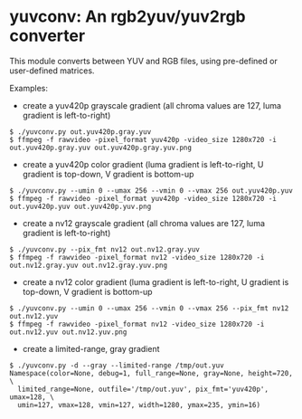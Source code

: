 # yuvconv: An rgb2yuv/yuv2rgb converter

This module converts between YUV and RGB files, using pre-defined or
user-defined matrices.

Examples:

* create a yuv420p grayscale gradient (all chroma values are 127, luma
  gradient is left-to-right)

```
$ ./yuvconv.py out.yuv420p.gray.yuv
$ ffmpeg -f rawvideo -pixel_format yuv420p -video_size 1280x720 -i out.yuv420p.gray.yuv out.yuv420p.gray.yuv.png
```

* create a yuv420p color gradient (luma gradient is left-to-right, U gradient
  is top-down, V gradient is bottom-up

```
$ ./yuvconv.py --umin 0 --umax 256 --vmin 0 --vmax 256 out.yuv420p.yuv
$ ffmpeg -f rawvideo -pixel_format yuv420p -video_size 1280x720 -i out.yuv420p.yuv out.yuv420p.yuv.png
```

* create a nv12 grayscale gradient (all chroma values are 127, luma
  gradient is left-to-right)

```
$ ./yuvconv.py --pix_fmt nv12 out.nv12.gray.yuv
$ ffmpeg -f rawvideo -pixel_format nv12 -video_size 1280x720 -i out.nv12.gray.yuv out.nv12.gray.yuv.png
```

* create a nv12 color gradient (luma gradient is left-to-right, U gradient
  is top-down, V gradient is bottom-up

```
$ ./yuvconv.py --umin 0 --umax 256 --vmin 0 --vmax 256 --pix_fmt nv12 out.nv12.yuv
$ ffmpeg -f rawvideo -pixel_format nv12 -video_size 1280x720 -i out.nv12.yuv out.nv12.yuv.png
```

* create a limited-range, gray gradient

```
$ ./yuvconv.py -d --gray --limited-range /tmp/out.yuv
Namespace(color=None, debug=1, full_range=None, gray=None, height=720, \
  limited_range=None, outfile='/tmp/out.yuv', pix_fmt='yuv420p', umax=128, \
  umin=127, vmax=128, vmin=127, width=1280, ymax=235, ymin=16)
```
